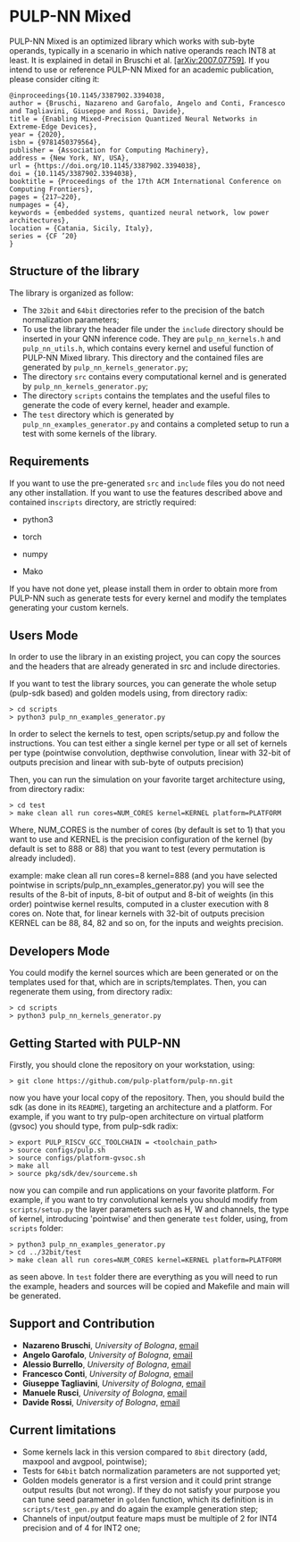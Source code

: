 # PULP-NN Mixed

PULP-NN Mixed is an optimized library which works with sub-byte operands, typically in a scenario in which native operands reach INT8 at least. It is explained in detail in Bruschi et al. [\[arXiv:2007.07759\]](https://arxiv.org/abs/2007.07759). If you intend to use or reference PULP-NN Mixed for an academic publication, please consider citing it:
```
@inproceedings{10.1145/3387902.3394038,
author = {Bruschi, Nazareno and Garofalo, Angelo and Conti, Francesco and Tagliavini, Giuseppe and Rossi, Davide},
title = {Enabling Mixed-Precision Quantized Neural Networks in Extreme-Edge Devices},
year = {2020},
isbn = {9781450379564},
publisher = {Association for Computing Machinery},
address = {New York, NY, USA},
url = {https://doi.org/10.1145/3387902.3394038},
doi = {10.1145/3387902.3394038},
booktitle = {Proceedings of the 17th ACM International Conference on Computing Frontiers},
pages = {217–220},
numpages = {4},
keywords = {embedded systems, quantized neural network, low power architectures},
location = {Catania, Sicily, Italy},
series = {CF ’20}
}
```
## Structure of the library

The library is organized as follow:
+ The ``32bit`` and ``64bit`` directories refer to the precision of the batch normalization parameters;
+ To use the library the header file under the ``include`` directory should be inserted in your QNN inference code. They are ``pulp_nn_kernels.h`` and ``pulp_nn_utils.h``, which contains every kernel and useful function of PULP-NN Mixed library. This directory and the contained files are generated by ``pulp_nn_kernels_generator.py``;
+ The directory ``src`` contains every computational kernel and is generated by ``pulp_nn_kernels_generator.py``;
+ The directory ``scripts`` contains the templates and the useful files to generate the code of every kernel, header and example.
+ The ``test`` directory which is generated by ``pulp_nn_examples_generator.py`` and contains a completed setup to run a test with some kernels of the library.

## Requirements

If you want to use the pre-generated ``src`` and ``include`` files you do not need any other installation.
If you want to use the features described above and contained in``scripts`` directory, are strictly required:

+ python3

+ torch

+ numpy

+ Mako

If you have not done yet, please install them in order to obtain more from PULP-NN such as generate tests for every kernel and modify the templates generating your custom kernels.

## Users Mode

In order to use the library in an existing project, you can copy the sources and the headers that are already generated in src and include directories.

If you want to test the library sources, you can generate the whole setup (pulp-sdk based) and golden models using, from directory radix:
```
> cd scripts
> python3 pulp_nn_examples_generator.py
```

In order to select the kernels to test, open scripts/setup.py and follow the instructions. You can test either a single kernel per type or all set of kernels per type (pointwise convolution, depthwise convolution, linear with 32-bit of outputs precision and linear with sub-byte of outputs precision)

Then, you can run the simulation on your favorite target architecture using, from directory radix:
```
> cd test
> make clean all run cores=NUM_CORES kernel=KERNEL platform=PLATFORM
```

Where, NUM_CORES is the number of cores (by default is set to 1) that you want to use and KERNEL is the precision configuration of the kernel (by default is set to 888 or 88) that you want to test (every permutation is already included).

example: make clean all run cores=8 kernel=888 (and you have selected pointwise in scripts/pulp_nn_examples_generator.py) you will see the results of the 8-bit of inputs, 8-bit of output and 8-bit of weights (in this order) pointwise kernel results, computed in a cluster execution with 8 cores on. Note that, for linear kernels with 32-bit of outputs precision KERNEL can be 88, 84, 82 and so on, for the inputs and weights precision.

## Developers Mode

You could modify the kernel sources which are been generated or on the templates used for that, which are in scripts/templates. Then, you can regenerate them using, from directory radix:
```
> cd scripts
> python3 pulp_nn_kernels_generator.py
```

## Getting Started with PULP-NN

Firstly, you should clone the repository on your workstation, using:

```
> git clone https://github.com/pulp-platform/pulp-nn.git
```

now you have your local copy of the repository.
Then, you should build the sdk (as done in its ``README``), targeting an architecture and a platform.
For example, if you want to try pulp-open architecture on virtual platform (gvsoc) you should type, from pulp-sdk radix:

```
> export PULP_RISCV_GCC_TOOLCHAIN = <toolchain_path>
> source configs/pulp.sh
> source configs/platform-gvsoc.sh
> make all
> source pkg/sdk/dev/sourceme.sh
```

now you can compile and run applications on your favorite platform.
For example, if you want to try convolutional kernels you should modify from ``scripts/setup.py`` the layer parameters such as H, W and channels, the type of kernel, introducing 'pointwise' and then generate ``test`` folder, using, from ``scripts`` folder:

```
> python3 pulp_nn_examples_generator.py
> cd ../32bit/test
> make clean all run cores=NUM_CORES kernel=KERNEL platform=PLATFORM
```

as seen above.
In ``test`` folder there are everything as you will need to run the example, headers and sources will be copied and Makefile and main will be generated.

## Support and Contribution

+ **Nazareno Bruschi**, *University of Bologna*, [email](mailto:nazareno.bruschi@unibo.it)
+ **Angelo Garofalo**, *University of Bologna*, [email](mailto:angelo.garofalo@unibo.it)
+ **Alessio Burrello**, *University of Bologna*, [email](mailto:alessio.burrello@unibo.it)
+ **Francesco Conti**, *University of Bologna*, [email](mailto:francesco.conti@unibo.it)
+ **Giuseppe Tagliavini**, *University of Bologna*, [email](mailto:giuseppe.tagliavini@unibo.it)
+ **Manuele Rusci**, *University of Bologna*, [email](mailto:manuele.rusci@unibo.it)
+ **Davide Rossi**, *University of Bologna*, [email](mailto:davide.rossi@unibo.it)


## Current limitations

+ Some kernels lack in this version compared to ``8bit`` directory (add, maxpool and avgpool, pointwise);
+ Tests for ``64bit`` batch normalization parameters are not supported yet;
+ Golden models generator is a first version and it could print strange output results (but not wrong). If they do not satisfy your purpose you can tune seed parameter in ``golden`` function, which its definition is in ``scripts/test_gen.py`` and do again the example generation step;
+ Channels of input/output feature maps must be multiple of 2 for INT4 precision and of 4 for INT2 one;